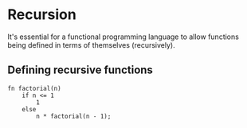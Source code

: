 # Recursion
It's essential for a functional programming language to allow functions being defined in terms of themselves (recursively).

## Defining recursive functions
```
fn factorial(n)
    if n <= 1
        1
    else
        n * factorial(n - 1);
```